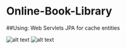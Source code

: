 # Online-Book-Library
##Using: 
Web Servlets
JPA for cache entities


![alt text](HTML.png "Screen shot 02")
![alt text](ULM.png "Screen shot 01")
